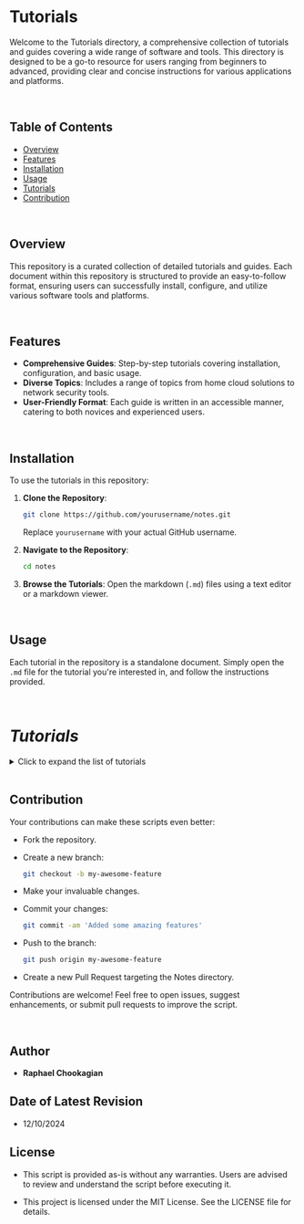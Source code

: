 # Tutorials

Welcome to the Tutorials directory, a comprehensive collection of tutorials and guides covering a wide range of software and tools. This directory is designed to be a go-to resource for users ranging from beginners to advanced, providing clear and concise instructions for various applications and platforms.

<br>

## Table of Contents

- [Overview](#overview)
- [Features](#features)
- [Installation](#installation)
- [Usage](#usage)
- [Tutorials](#tutorials)
- [Contribution](#contribution)

<br>

## Overview

This repository is a curated collection of detailed tutorials and guides. Each document within this repository is structured to provide an easy-to-follow format, ensuring users can successfully install, configure, and utilize various software tools and platforms.

<br>

## Features

- **Comprehensive Guides**: Step-by-step tutorials covering installation, configuration, and basic usage.
- **Diverse Topics**: Includes a range of topics from home cloud solutions to network security tools.
- **User-Friendly Format**: Each guide is written in an accessible manner, catering to both novices and experienced users.

<br>

## Installation

To use the tutorials in this repository:

1. **Clone the Repository**:

   ```bash
   git clone https://github.com/yourusername/notes.git
   ```

   Replace `yourusername` with your actual GitHub username.

2. **Navigate to the Repository**:

   ```bash
   cd notes
   ```

3. **Browse the Tutorials**:
   Open the markdown (`.md`) files using a text editor or a markdown viewer.

<br>

## Usage

Each tutorial in the repository is a standalone document. Simply open the `.md` file for the tutorial you're interested in, and follow the instructions provided.

<br>

# ***Tutorials***

<details>

<summary>Click to expand the list of tutorials</summary>

<br>

## Development and Programming

### Programming Languages

- [CSS Tutorial](./CSS.md): Learn the basics and advanced features of CSS for web design.
- [HTML Tutorial](./HTML.md): Dive into HTML fundamentals for building web pages.
- [Python Programming Tutorial](./Python.md): Dive into Python programming for various applications.
- [Powershell Tutorial](./Powershell.md): Learn to manage Windows systems effectively with PowerShell.
- [Regex Tutorial](./Regex.md): A comprehensive guide to understanding and using regular expressions.
- [Vim Tutorial](./Vim.md): Master text editing with Vim for efficient coding.

### APIs and Automation

- [API Development Tutorial](./APIs.md): Learn the basics of creating and managing APIs.
- [Automation Tutorial](./Automation.md): Dive into automation techniques for IT and software development.

### Version Control

- [Git Tutorial](./Git.md): A comprehensive guide to version control with Git.
- [GitHub Tutorial](./Github.md): Learn to manage projects and collaborate using GitHub.
- [GitHub Authentication Tutorial](./Github_Auth.md): A detailed guide to managing GitHub authentication with SSH keys and tokens.
- [SSH Key Generation Tutorial](./SSH_KeyGen.md): A guide to generating SSH keys and integrating with GitHub.

<br>

## Containers and Virtualization

### Containers

- [Docker Tutorial](./Docker.md): Get started with Docker containers for application deployment.
- [Docker Installation Tutorial](./Docker_Install.md): Learn how to install Docker on different platforms.
- [Docker Backup Tutorial](./Docker_Backup.md): Learn to back up Docker containers and configurations.
- [Docker Restore Tutorial](./Docker_Restore.md): Guide to restoring Docker images, volumes, and configurations.
- [Dokube Tutorial](./Dokube.md): Explore containerization with Docker and Kubernetes.
- [Kubernetes Tutorial](./Kubernetes.md): An introduction to managing containerized applications with Kubernetes.

### Virtualization

- [Proxmox Tutorial](./Proxmox.md): Set up and manage virtualization environments with Proxmox.
- [VirtualBox Tutorial](./VirtualBox.md): Learn how to use VirtualBox for virtual machine management.
- [VirtualBox Troubleshooting Guide](./VirtualBox_Troubleshooting.md): Solve common issues encountered in VirtualBox environments.

<br>

## Networking and Security

### Networking

- [Networks Tutorial](./Networks.md): Understand key networking concepts and practices.
- [Wireshark Tutorial](./Wireshark.md): Master network protocol analysis using Wireshark.
- [RDP Tutorial](./RDP.md): Learn how to configure and use Remote Desktop Protocol for Linux systems.

### Security Tools

- [Aircrack-ng Tutorial](./Aircrack-ng.md): Use Aircrack-ng for Wi-Fi security testing and assessment.
- [Burpsuite Tutorial](./Burpsuite.md): Learn to test web application security with Burpsuite.
- [Metasploit Tutorial](./Metasploit.md): Explore the capabilities of the Metasploit framework for penetration testing.
- [Nmap Tutorial](./Nmap.md): Learn how to discover networks and audit security using Nmap.
- [Security Tools Tutorial](./Sec_Tools.md): A guide to essential cybersecurity tools and best practices.

<br>

## Database and File Management

### Databases

- [MySQL Tutorial](./MySQL.md): Learn to manage relational databases with MySQL.
- [NoSQL Tutorial](./NoSQL.md): Dive into the world of NoSQL databases and their applications.
- [PostgreSQL Tutorial](./PostgreSQL.md): Dive into advanced database management with PostgreSQL.

### File Management

- [Disk Image Backup Tutorial](./Disk_Image_Backup.md): Guide to creating and restoring disk images for backup.
- [ZIP & Compression Files Tutorial](./Zipfiles.md): Learn to manage compressed files in various formats.
- [SambaShare Tutorial](./SambaShare.md): Set up shared directories using Samba on Linux systems.

<br>

## System Administration

- [System Administration Tutorial](./SysAd.md): Essential skills and practices for managing systems effectively.
- [Ansible Tutorial](./Ansible.md): Learn how to automate IT tasks using Ansible.
- [Puppet Tutorial](./Puppet.md): Understand configuration management with Puppet.
- [Terraform Tutorial](./Terraform.md): Manage infrastructure as code with Terraform.
- [Clonezilla Tutorial](./Clonezilla.md): Learn to clone and back up disks using Clonezilla.

<br>

## Resources and Utilities

- [Markdown Tutorial](./Markdown.md): A guide to writing documentation using Markdown.
- [Portainer Tutorial](./Portainer.md): Manage Docker environments easily with Portainer.
- [Formatting Tutorial](./Formatting.md): Learn to format drives with different file systems.
- [RPi Backup Image Tutorial](./RPi_Backup_img.md): Guide to backing up Raspberry Pi SD cards.
- [Grafana Tutorial](./Grafana.md): Set up Grafana for data visualization and monitoring.

<br>


### Others

- More tutorials will be added periodically.

<br>



</details>


<br>

## **Contribution**

Your contributions can make these scripts even better:

- Fork the repository.

- Create a new branch:

  ```bash
  git checkout -b my-awesome-feature
  ```

- Make your invaluable changes.

- Commit your changes:

  ```bash
  git commit -am 'Added some amazing features'
  ```

- Push to the branch:

  ```bash
  git push origin my-awesome-feature
  ```

- Create a new Pull Request targeting the Notes directory.

Contributions are welcome! Feel free to open issues, suggest enhancements, or submit pull requests to improve the script.

<br>

## **Author**

- **Raphael Chookagian**

## **Date of Latest Revision**

- 12/10/2024

## **License**

- This script is provided as-is without any warranties. Users are advised to review and understand the script before executing it.

- This project is licensed under the MIT License. See the LICENSE file for details.
